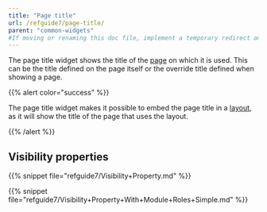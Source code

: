 ```yaml
---
title: "Page title"
url: /refguide7/page-title/
parent: "common-widgets"
#If moving or renaming this doc file, implement a temporary redirect and let the respective team know they should update the URL in the product. See Mapping to Products for more details.
---
```



The page title widget shows the title of the [page](/refguide7/page/) on which it is used. This can be the title defined on the page itself or the override title defined when showing a page.

{{% alert color="success" %}}

The page title widget makes it possible to embed the page title in a [layout](/refguide7/layout/), as it will show the title of the page that uses the layout.

{{% /alert %}}

## Visibility properties

{{% snippet file="refguide7/Visibility+Property.md" %}}

{{% snippet file="refguide7/Visibility+Property+With+Module+Roles+Simple.md" %}}
